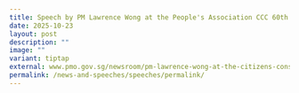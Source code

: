 ```yaml
---
title: Speech by PM Lawrence Wong at the People's Association CCC 60th Anniversary
date: 2025-10-23
layout: post
description: ""
image: ""
variant: tiptap
external: www.pmo.gov.sg/newsroom/pm-lawrence-wong-at-the-citizens-consultative-committee-60th-anniversary-celebrations-oct-2025/
permalink: /news-and-speeches/speeches/permalink/
---
```

